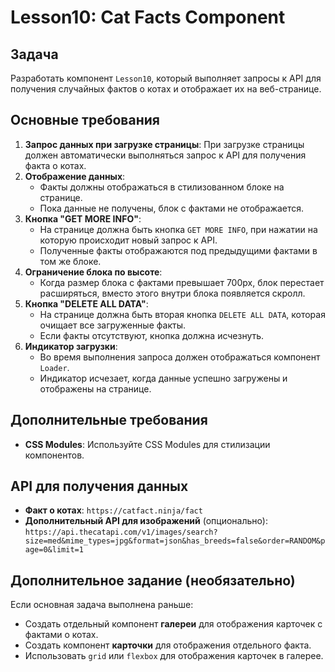 # Lesson10: Cat Facts Component

## Задача
Разработать компонент `Lesson10`, который выполняет запросы к API для получения случайных фактов о котах и отображает их на веб-странице.

## Основные требования
1. **Запрос данных при загрузке страницы**: При загрузке страницы должен автоматически выполняться запрос к API для получения факта о котах.
2. **Отображение данных**:
   - Факты должны отображаться в стилизованном блоке на странице.
   - Пока данные не получены, блок с фактами не отображается.
3. **Кнопка "GET MORE INFO"**:
   - На странице должна быть кнопка `GET MORE INFO`, при нажатии на которую происходит новый запрос к API.
   - Полученные факты отображаются под предыдущими фактами в том же блоке.
4. **Ограничение блока по высоте**:
   - Когда размер блока с фактами превышает 700px, блок перестает расширяться, вместо этого внутри блока появляется скролл.
5. **Кнопка "DELETE ALL DATA"**:
   - На странице должна быть вторая кнопка `DELETE ALL DATA`, которая очищает все загруженные факты.
   - Если факты отсутствуют, кнопка должна исчезнуть.
6. **Индикатор загрузки**:
   - Во время выполнения запроса должен отображаться компонент `Loader`.
   - Индикатор исчезает, когда данные успешно загружены и отображены на странице.

## Дополнительные требования
- **CSS Modules**: Используйте CSS Modules для стилизации компонентов.

## API для получения данных
- **Факт о котах**: `https://catfact.ninja/fact`
- **Дополнительный API для изображений** (опционально): `https://api.thecatapi.com/v1/images/search?size=med&mime_types=jpg&format=json&has_breeds=false&order=RANDOM&page=0&limit=1`

## Дополнительное задание (необязательно)
Если основная задача выполнена раньше:
- Создать отдельный компонент **галереи** для отображения карточек с фактами о котах.
- Создать компонент **карточки** для отображения отдельного факта.
- Использовать `grid` или `flexbox` для отображения карточек в галерее.


